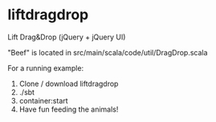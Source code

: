 liftdragdrop
============

Lift Drag&amp;Drop (jQuery + jQuery UI)

"Beef" is located in src/main/scala/code/util/DragDrop.scala

For a running example:
1. Clone / download liftdragdrop
2. ./sbt
3. container:start
4. Have fun feeding the animals!
